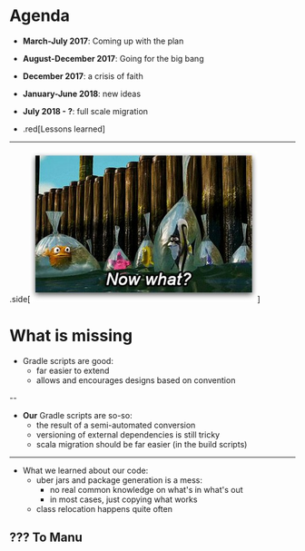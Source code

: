 # Agenda

- **March-July 2017**: Coming up with the plan

- **August-December 2017**: Going for the big bang

- **December 2017**: a crisis of faith

- **January-June 2018**: new ideas

- **July 2018 - ?**: full scale migration

- .red[Lessons learned]
---
.side[![Now what?](imgs/finding-nemo-now-what.jpg)]
# What is missing

- Gradle scripts are good:
   - far easier to extend
   - allows and encourages designs based on convention


--

- **Our** Gradle scripts are so-so:
   - the result of a semi-automated conversion
   - versioning of external dependencies is still tricky
   - scala migration should be far easier (in the build scripts)

---
- What we learned about our code:
   - uber jars and package generation is a mess:
      - no real common knowledge on what's in what's out
      - in most cases, just copying what works
   - class relocation happens quite often

???
To Manu
---
